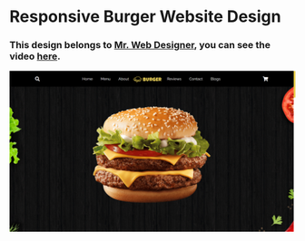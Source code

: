 # Responsive Burger Website Design
### This design belongs to [Mr. Web Designer](https://www.youtube.com/@MrWebDesignerAnas), you can see the video [here](https://youtu.be/OLhqlxHFhWs).

![preview img](/preview.png)
